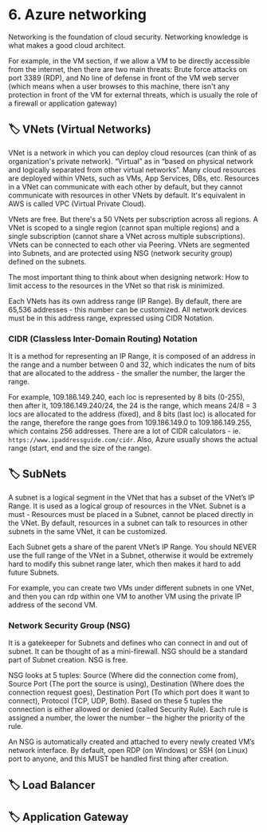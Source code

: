 # 6. Azure networking
Networking is the foundation of cloud security. Networking knowledge is what makes a good cloud architect. 

For example, in the VM section, if we allow a VM to be directly accessible from the internet, then there are two main threats: Brute force attacks on port 3389 (RDP), and No line of defense in front of the VM web server (which means when a user browses to this machine, there isn't any protection in front of the VM for external threats, which is usually the role of a firewall or application gateway)

## 🏷 VNets (Virtual Networks)
VNet is a network in which you can deploy cloud resources (can think of as organization's private network). “Virtual” as in “based on physical network and logically separated from other virtual networks”. Many cloud resources are deployed within VNets, such as VMs, App Services, DBs, etc. Resources in a VNet can communicate with each other by default, but they cannot communicate with resources in other VNets by default. It's equivalent in AWS is called VPC (Virtual Private Cloud). 

VNets are free. But there's a 50 VNets per subscription across all regions. A VNet is scoped to a single region (cannot span multiple regions) and a single subscription (cannot share a VNet across multiple subscriptions). VNets can be connected to each other via Peering. VNets are segmented into Subnets, and are protected using NSG (network security group) defined on the subnets. 

The most important thing to think about when designing network: How to limit access to the resources in the VNet so that risk is minimized. 

Each VNets has its own address range (IP Range). By default, there are 65,536 addresses - this number can be customized. All network devices must be in this address range, expressed using CIDR Notation. 

### CIDR (Classless Inter-Domain Routing) Notation
It is a method for representing an IP Range, it is composed of an address in the range and a number between 0 and 32, which indicates the num of bits that are allocated to the address - the smaller the number, the larger the range. 

For example, 109.186.149.240, each loc is represented by 8 bits (0-255), then after it, 109.186.149.240/24, the 24 is the range, which means 24/8 = 3 locs are allocated to the address (fixed), and 8 bits (last loc) is allocated for the range, therefore the range goes from 109.186.149.0 to 109.186.149.255, which contains 256 addresses. There are a lot of CIDR calculators - ie. `https://www.ipaddressguide.com/cidr`. Also, Azure usually shows the actual range (start, end and the size of the range). 

## 🏷 SubNets
A subnet is a logical segment in the VNet that has a subset of the VNet’s IP Range. It is used as a logical group of resources in the VNet. Subnet is a must - Resources must be placed in a Subnet, cannot be placed directly in the VNet. By default, resources in a subnet can talk to resources in other subnets in
the same VNet, it can be customized. 

Each Subnet gets a share of the parent VNet’s IP Range. You should NEVER use the full range of the VNet in a Subnet, otherwise it would be extremely hard to modify this subnet range later, which then makes it hard to add future Subnets. 

For example, you can create two VMs under different subnets in one VNet, and then you can rdp within one VM to another VM using the private IP address of the second VM. 

### Network Security Group (NSG)
It is a gatekeeper for Subnets and defines who can connect in and out of subnet. It can be thought of as a mini-firewall. NSG should be a standard part of Subnet creation. NSG is free. 

NSG looks at 5 tuples: Source (Where did the connection come from), Source Port (The port the source is using), Destination (Where does the connection request goes), Destination Port (To which port does it want to connect), Protocol (TCP, UDP, Both). Based on these 5 tuples the connection is either allowed or denied (called Security Rule). Each rule is assigned a number, the lower the number – the higher the priority of the rule. 

An NSG is automatically created and attached to every newly created VM’s network interface. By default, open RDP (on Windows) or SSH (on Linux) port to
anyone, and this MUST be handled first thing after creation. 



## 🏷 Load Balancer

## 🏷 Application Gateway






























